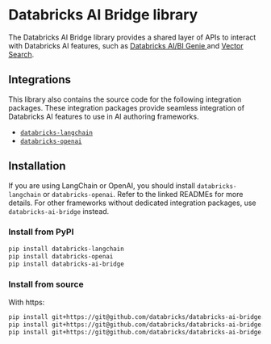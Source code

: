 # Databricks AI Bridge library

The Databricks AI Bridge library provides a shared layer of APIs to interact with Databricks AI features, such as [Databricks AI/BI Genie ](https://www.databricks.com/product/ai-bi/genie) and [Vector Search](https://docs.databricks.com/en/generative-ai/vector-search.html).

## Integrations

This library also contains the source code for the following integration packages. These integration packages provide seamless integration of Databricks AI features to use in AI authoring frameworks.

- [`databricks-langchain`](./integrations/langchain/README.md)
- [`databricks-openai`](./integrations/openai/README.md)

## Installation

If you are using LangChain or OpenAI, you should install `databricks-langchain` or `databricks-openai`. Refer to the linked READMEs for more details. For other frameworks without dedicated integration packages, use `databricks-ai-bridge` instead.

### Install from PyPI

```sh
pip install databricks-langchain
pip install databricks-openai
pip install databricks-ai-bridge

```

### Install from source

With https:

```sh
pip install git+https://git@github.com/databricks/databricks-ai-bridge.git#subdirectory=integrations/langchain
pip install git+https://git@github.com/databricks/databricks-ai-bridge.git#subdirectory=integrations/openai
pip install git+https://git@github.com/databricks/databricks-ai-bridge.git

```
